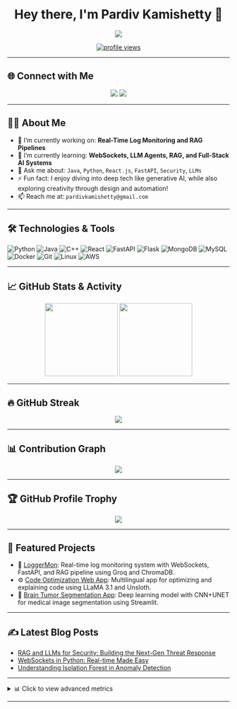 <!-- Header Image -->
<h1 align="center">Hey there, I'm Pardiv Kamishetty 👋</h1>

<p align="center">
  <img src="https://readme-typing-svg.herokuapp.com?font=Fira+Code&size=22&duration=3000&pause=1000&center=true&vCenter=true&width=435&lines=Full-Stack+Developer;RAG+%2F+LLM+Enthusiast;Security+%2F+AI+Learner;Always+learning+new+things!">
</p>

<p align="center">
  <a href="https://github.com/pardivkamishetty">
    <img src="https://komarev.com/ghpvc/?username=pardivkamishetty&style=flat-square&color=blue" alt="profile views" />
  </a>
</p>

---

## 🌐 Connect with Me

<p align="center">
  <a href="https://github.com/pardivkamishetty"><img src="https://img.shields.io/badge/GitHub-100000?style=for-the-badge&logo=github&logoColor=white"/></a>
  <a href="https://www.linkedin.com/in/pardiv-kamishetty-663b6629b"><img src="https://img.shields.io/badge/LinkedIn-0077B5?style=for-the-badge&logo=linkedin&logoColor=white"/></a>
</p>

---

## 👨‍💻 About Me

- 🔭 I’m currently working on: **Real-Time Log Monitoring and RAG Pipelines**
- 🌱 I’m currently learning: **WebSockets, LLM Agents, RAG, and Full-Stack AI Systems**
- 💬 Ask me about: `Java`, `Python`, `React.js`, `FastAPI`, `Security`, `LLMs`
- ⚡ Fun fact: I enjoy diving into deep tech like generative AI, while also exploring creativity through design and automation!
- 📫 Reach me at: `pardivkamishetty@gmail.com`

---

## 🛠️ Technologies & Tools

![Python](https://img.shields.io/badge/Python-3776AB?style=for-the-badge&logo=python&logoColor=white)
![Java](https://img.shields.io/badge/Java-ED8B00?style=for-the-badge&logo=openjdk&logoColor=white)
![C++](https://img.shields.io/badge/C++-00599C?style=for-the-badge&logo=c%2B%2B&logoColor=white)
![React](https://img.shields.io/badge/React-20232A?style=for-the-badge&logo=react&logoColor=61DAFB)
![FastAPI](https://img.shields.io/badge/FastAPI-005571?style=for-the-badge&logo=fastapi)
![Flask](https://img.shields.io/badge/Flask-000000?style=for-the-badge&logo=flask&logoColor=white)
![MongoDB](https://img.shields.io/badge/MongoDB-4EA94B?style=for-the-badge&logo=mongodb&logoColor=white)
![MySQL](https://img.shields.io/badge/MySQL-4479A1?style=for-the-badge&logo=mysql&logoColor=white)
![Docker](https://img.shields.io/badge/Docker-2496ED?style=for-the-badge&logo=docker&logoColor=white)
![Git](https://img.shields.io/badge/Git-F05032?style=for-the-badge&logo=git&logoColor=white)
![Linux](https://img.shields.io/badge/Linux-FCC624?style=for-the-badge&logo=linux&logoColor=black)
![AWS](https://img.shields.io/badge/AWS-232F3E?style=for-the-badge&logo=amazon-aws&logoColor=white)

---

## 📈 GitHub Stats & Activity

<p align="center">
  <img src="https://github-readme-stats.vercel.app/api?username=pardivkamishetty&show_icons=true&theme=radical" height="165" />
  <img src="https://github-readme-stats.vercel.app/api/top-langs/?username=pardivkamishetty&layout=compact&theme=radical" height="165" />
</p>

---

## 🔥 GitHub Streak

<p align="center">
  <img src="https://github-readme-streak-stats.herokuapp.com?user=pardivkamishetty&theme=radical&hide_border=false" />
</p>

---

## 📊 Contribution Graph

<p align="center">
  <img src="https://github-readme-activity-graph.vercel.app/graph?username=pardivkamishetty&theme=rogue&area=true&hide_border=true" />
</p>

---

## 🏆 GitHub Profile Trophy

<p align="center">
  <img src="https://github-profile-trophy.vercel.app/?username=pardivkamishetty&theme=algolia&no-frame=true&column=7" />
</p>

---

## 📌 Featured Projects

- 🧠 [LoggerMon](https://github.com/pardivkamishetty/LoggerMon): Real-time log monitoring system with WebSockets, FastAPI, and RAG pipeline using Groq and ChromaDB.
- ⚙️ [Code Optimization Web App](https://github.com/pardivkamishetty/Code-Optimization-App): Multilingual app for optimizing and explaining code using LLaMA 3.1 and Unsloth.
- 🧬 [Brain Tumor Segmentation App](https://github.com/pardivkamishetty/Brain-Tumor-Segmentation): Deep learning model with CNN+UNET for medical image segmentation using Streamlit.

---

## ✍️ Latest Blog Posts
<!-- Automated using GitHub Actions and RSS feed -->
- [RAG and LLMs for Security: Building the Next-Gen Threat Response](#)
- [WebSockets in Python: Real-time Made Easy](#)
- [Understanding Isolation Forest in Anomaly Detection](#)

---

<details>
<summary>📊 Click to view advanced metrics</summary>

<img src="https://raw.githubusercontent.com/pardivkamishetty/pardivkamishetty/main/github-metrics.svg" />

</details>

---

<!---
pardivkamishetty/pardivkamishetty is a ✨ special ✨ repository because its `README.md` (this file) appears on your GitHub profile.
You can click the Preview link to take a look at your changes.
--->
